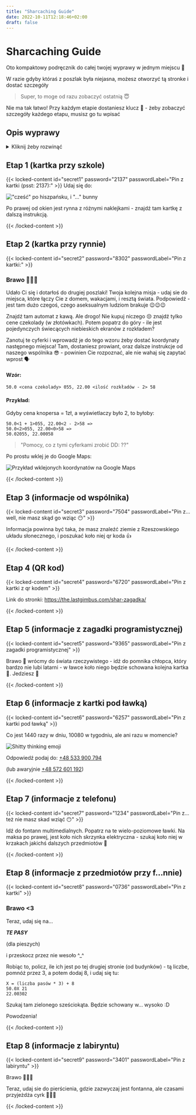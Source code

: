 ```yaml
---
title: "Sharcaching Guide"
date: 2022-10-11T12:18:46+02:00
draft: false
---
```


# Sharcaching Guide

Oto kompaktowy podręcznik do całej twojej wyprawy w jednym miejscu 💾

W razie gdyby któraś z poszlak była niejasna, możesz otworzyć tą stronke i dostać szczegóły

> Super, to moge od razu zobaczyć ostatnią 😇

Nie ma tak łatwo! Przy każdym etapie dostaniesz klucz 🔐 - żeby zobaczyć szczegóły każdego etapu, musisz go tu wpisać

## Opis wyprawy

<details>
    <summary>Kliknij żeby rozwinąć</summary>
    <br>

Dzisiaj zabieramy Cię na wyjątkową wyprawę! Będziesz musiało wysilić pełen 
potencjał swojej czachy 🧠, przebyć niezliczone kilometry🚶, i wykazać się niezłomnością 💪, aby dotrzeć do starożytnego artefaktu 🧐

...a bardziej konkretnie - będziesz dostawać różne instrukcje, poszlaki, i zadania, które będą ci krok po kroku wytyczać trasę do kolejnych. Wszystkie etapy (kartki, artefakty itp) możesz (a nawet powinnoś!) zabierać ze sobą, spisywać przydatne notatki i dokumentować fotografią 📷 - może Ci sie potem przydać!

Nie musisz martwić się jednak o warunki misji - trasa została dostosowana do twoich możliwości (tych ekstremalnych rzecz jasna 😏), a po drodze otrzymasz wsparcie!

Psst - Wwwwww raazie *ekstremalnych* trudności i niebezpieczeństw, możesz skorzystać z telefonu do partnera wyprawy!

</details>

## Etap 1 (kartka przy szkole)

{{< locked-content id="secret1" password="2137" passwordLabel="Pin z kartki (psst: 2137):" >}}
Udaj się do:

!["cześć" po hiszpańsku, i "..." bunny](hola-lola.jpg)

Po prawej od okien jest rynna z różnymi naklejkami - znajdź tam kartkę z dalszą instrukcją.

{{< /locked-content >}}

## Etap 2 (kartka przy rynnie)

{{< locked-content id="secret2" password="8302" passwordLabel="Pin z kartki:" >}}

### Brawo 🎉🎉🎉

Udało Ci się i dotarłoś do drugiej poszlaki! Twoja kolejna misja - udaj sie do miejsca, które łączy Cie z domem, wakacjami, i resztą świata. Podpowiedź - jest tam dużo czegoś, czego aseksualnym ludziom brakuje 😉😉😉

Znajdź tam automat z kawą. Ale drogo! Nie kupuj niczego 😒 znajdź tylko cene czekolady (w złotówkach). Potem popatrz do góry - ile jest pojedynczych świecących niebieskich ekranów z rozkładem?

Zanotuj te cyferki i wprowadź je do tego wzoru żeby dostać koordynaty następnego miejsca! Tam, dostaniesz prowiant, oraz dalsze instrukcje od naszego wspólnika 😎 - powinien Cie rozpoznać, ale nie wahaj się zapytać wprost 🗣

#### Wzór:

`50.0 <cena czekolady> 055, 22.00 <ilość rozkładów - 2> 58`

#### Przykład:

Gdyby cena knopersa = 1zł, a wyświetlaczy było 2, to byłoby:

```text
50.0<1 + 1>055, 22.00<2 - 2>58 =>
50.0<2>055, 22.00<0>58 =>
50.02055, 22.00058
```

> "Pomocy, co z tymi cyferkami zrobić DD: ??"

Po prostu wklej je do Google Maps:

![Przykład wklejonych koordynatów na Google Maps](coordinates-example.jpg)


{{< /locked-content >}}

## Etap 3 (informacje od wspólnika)

{{< locked-content id="secret3" password="7504" passwordLabel="Pin z... well, nie masz skąd go wziąc 😶" >}}

Informacja powinna być taka, że masz znaleźć ziemie z Rzeszowskiego układu słonecznego, i poszukać koło niej qr koda 👍

{{< /locked-content >}}

## Etap 4 (QR kod)

{{< locked-content id="secret4" password="6720" passwordLabel="Pin z kartki z qr kodem" >}}

Link do stronki: https://the.lastgimbus.com/shar-zagadka/

{{< /locked-content >}}

## Etap 5 (informacje z zagadki programistycznej)

{{< locked-content id="secret5" password="9365" passwordLabel="Pin z zagadki programistycznej" >}}

Brawo 🎉 wrócmy do świata rzeczywistego - idź do pomnika chłopca, który bardzo nie lubi latarni - w ławce koło niego będzie schowana kolejna kartka 📜. Jedziesz 💪

{{< /locked-content >}}

## Etap 6 (informacje z kartki pod ławką)

{{< locked-content id="secret6" password="6257" passwordLabel="Pin z kartki pod ławką" >}}

Co jest 1440 razy w dniu, 10080 w tygodniu, ale ani razu w momencie?

![Shitty thinking emoji](/memes/shitty-thinking-emoji.png)

Odpowiedź podaj do: [+48 533 900 794](tel:+48533900794)

(lub awaryjnie [+48 572 601 192](tel:+48572601192))

{{< /locked-content >}}

## Etap 7 (informacje z telefonu)

{{< locked-content id="secret7" password="1234" passwordLabel="Pin z... też nie masz skad wziąć 😶" >}}

Idź do fontann multimedialnych. Popatrz na te wielo-poziomowe ławki. Na maksa po prawej, jest koło nich skrzynka elektryczna - szukaj koło niej w krzakach jakichś dalszych przedmiotów 👀

{{< /locked-content >}}

## Etap 8 (informacje z przedmiotów przy f...nnie)

{{< locked-content id="secret8" password="0736" passwordLabel="Pin z kartki" >}}

### Brawo <3

Teraz, udaj się na...

**_TE PASY_**

(dla pieszych)

i przeskocz przez nie wesoło ^_^

Robiąc to, policz, ile ich jest po tej drugiej stronie (od budynków) - tą liczbe, pomnóż przez 3, a potem dodaj 8, i udaj się tu:

```text
X = (liczba pasów * 3) + 8
50.0X 21
22.00302
```

Szukaj tam zielonego sześciokąta. Będzie schowany w... wysoko :D 

Powodzenia!

{{< /locked-content >}}

## Etap 8 (informacje z labiryntu)

{{< locked-content id="secret9" password="3401" passwordLabel="Pin z labiryntu" >}}

Brawo 🎉🎉🎉

Teraz, udaj sie do pierścienia, gdzie zazwyczaj jest fontanna, ale czasami przyjeżdża cyrk 🤡🤡🤡

{{< /locked-content >}}
